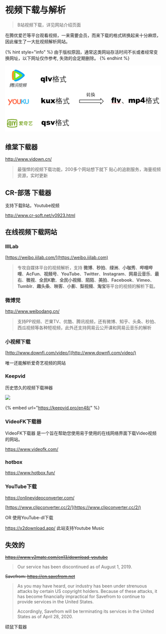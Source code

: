 # 视频下载与解析

> B站视频下载，详见网站介绍页面

在腾优爱芒等平台观看视频，一来需要会员，而来下载的格式转换起来十分麻烦，因此催生了一大批视频解析网站。

{% hint style="info" %}
由于版权原因，通常这类网站存活时间不长或者经常变换网址，以下网址仅作参考, 失效的会定期删除。
{% endhint %}

![](<../../.gitbook/assets/爱奇艺 腾讯视频 优酷格式.png>)



## 维棠下载器

http://www.vidown.cn/

> 最强悍的视频下载功能，200多个网站想下就下
> 贴心的追剧服务，海量视频资源，实时更新

## CR-部落 下载器

支持下载B站，Youtube视频

http://www.cr-soft.net/v0923.html

## 在线视频下载网站

### IIILab

[https://weibo.iiilab.com/](https://weibo.iiilab.com) 

> 专攻自媒体平台的视频解析，支持 **微博**、**秒拍**、**绿洲**、**小咖秀**、**哔哩哔哩**、**AcFun**、**视频号**、**YouTube**、**Twitter**、**Instagram**、**网易云音乐**、**最右**、**微视**、**全民K歌**、**全民小视频**、**陌陌**、**美拍**、**Facebook**、**Vimeo**、**Tumblr**、**趣头条**、**映客**、**小影**、**梨视频**、**淘宝**等平台的视频的解析下载。

### **微博党**

http://www.weibodang.cn/

> 支持PP视频、芒果TV、优酷、腾讯视频，还有微博、知乎、头条、秒拍、西瓜视频等各种短视频，此外还支持网易云公开课和网易云音乐的解析

### 小视频下载

[http://www.downfi.com/video/](http://www.downfi.com/video/)

唯一还能解析爱奇艺视频的网站

### Keepvid

历史悠久的视频下载神器

![](https://i.loli.net/2021/08/10/K3VxD7zjBUsMqcN.png)

{% embed url="https://keepvid.pro/en48/" %}

### VideoFK下载器

VideoFK下载器 是一个旨在帮助您使用易于使用的在线网络界面下载Video视频 的网站。

https://www.videofk.com/

### hotbox

https://www.hotbox.fun/

### YouTube下载

https://onlinevideoconverter.com/

[https://www.clipconverter.cc/2/](https://www.clipconverter.cc/2/)

OR 使用YouTube-dl下载

https://x2download.app/ 此站支持Youtube Music

## 失效的

~~https://www.y2mate.com/en13/download-youtube~~

> Our service has been discontinued as of August 1, 2019.

~~Savefrom: https://en.savefrom.net~~

> As you may have heard, our industry has been under strenuous attacks by certain US copyright holders. Because of these attacks, it has become financially impractical for Savefrom to continue to provide services in the United States.
>
> Accordingly, Savefrom will be terminating its services in the United States as of April 28, 2020.

硕鼠下载器